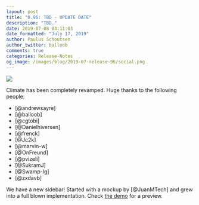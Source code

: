 ```yaml
---
layout: post
title: "0.96: TBD - UPDATE DATE"
description: "TBD."
date: 2019-07-08 04:11:03
date_formatted: "July 17, 2019"
author: Paulus Schoutsen
author_twitter: balloob
comments: true
categories: Release-Notes
og_image: /images/blog/2019-07-release-96/social.png
---
```


<a href='/components/#version/0.96'><img src='/images/blog/2019-07-release-96/components.png' style='border: 0;box-shadow: none;'></a>

Climate has been completely revamped. Huge thanks to the following people:

- [@andrewsayre]
- [@balloob]
- [@cgtobi]
- [@Danielhiversen]
- [@frenck]
- [@Jc2k]
- [@marvin-w]
- [@OnFreund]
- [@pvizeli]
- [@SukramJ]
- [@Swamp-lg]
- [@zxdavb]

We have a new sidebar! Started with a mockup by [@JuanMTech] and grew into a full blown implementation. Check [the demo](https://demo.home-assistant.io) for a preview.
